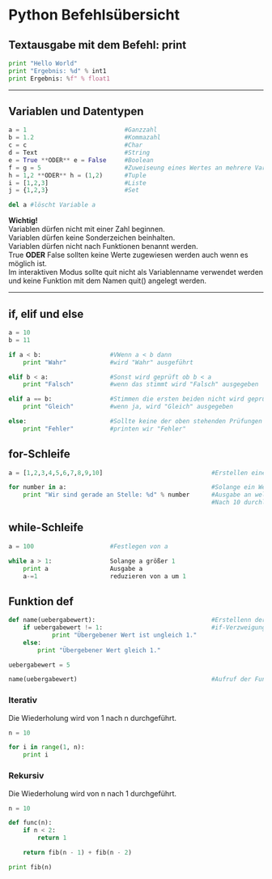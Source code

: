 # Python Befehlsübersicht


## Textausgabe mit dem Befehl: print

```python
print "Hello World"
print "Ergebnis: %d" % int1
print Ergebnis: %f" % float1

```

---

## Variablen und Datentypen

```python
a = 1                           #Ganzzahl
b = 1.2                         #Kommazahl
c = c                           #Char
d = Text                        #String
e = True **ODER** e = False     #Boolean
f = g = 5                       #Zuweiseung eines Wertes an mehrere Variablen
h = 1,2 **ODER** h = (1,2)      #Tuple
i = [1,2,3]                     #Liste
j = {1,2,3}                     #Set

del a #löscht Variable a

```


**Wichtig!**  
Variablen dürfen nicht mit einer Zahl beginnen.  
Variablen dürfen keine Sonderzeichen beinhalten.  
Variablen dürfen nicht nach Funktionen benannt werden.  
True **ODER** False sollten keine Werte zugewiesen werden auch wenn es möglich ist.  
Im interaktiven Modus sollte quit nicht als Variablenname verwendet werden und keine Funktion mit dem Namen quit() angelegt werden.  

---

## if, elif und else

```python
a = 10
b = 11

if a < b:                   #VWenn a < b dann
    print "Wahr"            #wird "Wahr" ausgeführt

elif b < a:                 #Sonst wird geprüft ob b < a
    print "Falsch"          #wenn das stimmt wird "Falsch" ausgegeben

elif a == b:                #Stimmen die ersten beiden nicht wird geprüft ob a == b ist
    print "Gleich"          #wenn ja, wird "Gleich" ausgegeben

else:                       #Sollte keine der oben stehenden Prüfungen wahr ergeben
    print "Fehler"          #printen wir "Fehler"

```

## for-Schleife

```python
a = [1,2,3,4,5,6,7,8,9,10]                              #Erstellen einer Liste mit 10 Inhalten

for number in a:                                        #Solange ein Wert in a steht
    print "Wir sind gerade an Stelle: %d" % number      #Ausgabe an welcher Stelle in a die Schleife ist
                                                        #Nach 10 durchläufen endet die Schleife
```

## while-Schleife

```python
a = 100                     #Festlegen von a

while a > 1:                Solange a größer 1
    print a                 Ausgabe a
    a-=1                    reduzieren von a um 1
```

## Funktion def

```python
def name(uebergabewert):                                #Erstellenn der Definition "name"
    if uebergabewert != 1:                              #if-Verzweigung innerhalb der Funktion
            print "Übergebener Wert ist ungleich 1."    
    else:
        print "Übergebener Wert gleich 1."

uebergabewert = 5

name(uebergabewert)                                     #Aufruf der Funktion mit einem Übergabewert

```

### Iterativ

Die Wiederholung wird von 1 nach n durchgeführt.

```python
n = 10

for i in range(1, n):
    print i

```

### Rekursiv

Die Wiederholung wird von n nach 1 durchgeführt.

```python
n = 10

def func(n):
    if n < 2:
        return 1

    return fib(n - 1) + fib(n - 2)

print fib(n)




























